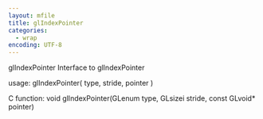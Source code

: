 ```yaml
---
layout: mfile
title: glIndexPointer
categories:
  - wrap
encoding: UTF-8
---
```


glIndexPointer  Interface to glIndexPointer

usage:  glIndexPointer( type, stride, pointer )

C function:  void glIndexPointer(GLenum type, GLsizei stride, const GLvoid\* pointer)
